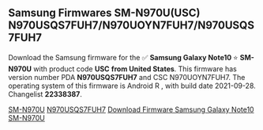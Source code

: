 <h2>Samsung Firmwares SM-N970U(USC) N970USQS7FUH7/N970UOYN7FUH7/N970USQS7FUH7</h2>
Download the Samsung firmware for the ✅ <strong>Samsung Galaxy Note10 </strong> ⭐ <strong>SM-N970U</strong> with product code <strong>USC</strong> <strong> from United States</strong>. This firmware has version number PDA <strong>N970USQS7FUH7</strong> and CSC N970UOYN7FUH7. The operating system of this firmware is Android R , with build date 2021-09-28. Changelist <strong>22338387</strong>.


[SM-N970U](https://samfirm.shop/samsung/model/SM-N970U)
[N970USQS7FUH7](https://samfirm.shop/samsung/pda/N970USQS7FUH7)
[Download Firmware Samsung Galaxy Note10 SM-N970U](https://samfirm.shop/samsung/firmware/460035)
